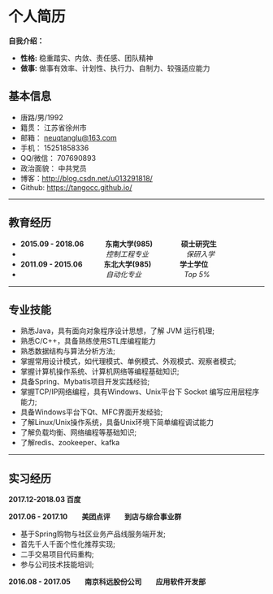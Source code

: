 # 个人简历
**自我介绍：**
- **性格:** 稳重踏实、内敛、责任感、团队精神 
- **做事:** 做事有效率、计划性、执行力、自制力、较强适应能力

## 基本信息

- 唐路/男/1992
- 籍贯：    江苏省徐州市
- 邮箱： neuqtanglu@163.com
- 手机： 15251858336
- QQ/微信：   707690893
- 政治面貌：  中共党员
- 博客：http://blog.csdn.net/u013291818/ 
- Github: https://tangocc.github.io/

-------------------
## 教育经历

- **2015.09 - 2018.06　　　东南大学(985)　　　　硕士研究生**  
- 　　　　　　　　　　　　_控制工程专业_　　　　　 _保研入学_
- **2011.09 - 2015.06　　　东北大学(985)　　　　学士学位**  
- 　　　　　　　　　　　　_自动化专业_　　　　　　_Top 5%_

-------------------
## 专业技能

- 熟悉Java，具有面向对象程序设计思想，了解 JVM 运行机理;
- 熟悉C/C++，具备熟练使用STL库编程能力
- 熟悉数据结构与算法分析方法;
- 掌握常用设计模式，如代理模式、单例模式、外观模式、观察者模式;
- 掌握计算机操作系统、计算机网络等编程基础知识;
- 具备Spring、Mybatis项目开发实践经验;
- 掌握TCP/IP网络编程，具有Windows、Unix平台下 Socket 编写应用层程序能力;
- 具备Windows平台下Qt、MFC界面开发经验;
- 了解Linux/Unix操作系统，具备Unix环境下简单编程调试能力
- 了解负载均衡、网络编程等基础知识;
- 了解redis、zookeeper、kafka

-------------------
## 实习经历

**2017.12-2018.03 百度**

**2017.06 - 2017.10　　美团点评　　到店与综合事业群**
-  基于Spring购物与社区业务产品线服务端开发;
-  首先千人千面个性化推荐实现;
-  二手交易项目代码重构;
-  参与公司技术技能培训;

**2016.08 - 2017.05　　南京科远股份公司　　应用软件开发部**



